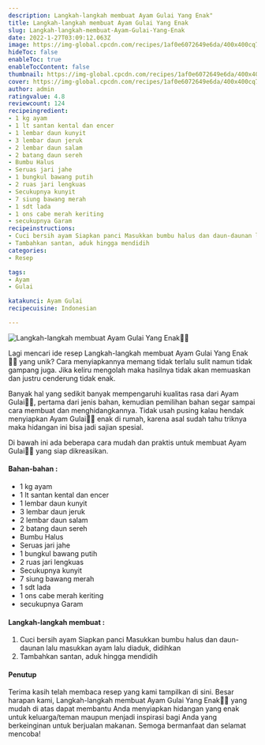 ```yaml
---
description: Langkah-langkah membuat Ayam Gulai Yang Enak"
title: Langkah-langkah membuat Ayam Gulai Yang Enak
slug: Langkah-langkah-membuat-Ayam-Gulai-Yang-Enak
date: 2022-1-27T03:09:12.063Z
image: https://img-global.cpcdn.com/recipes/1af0e6072649e6da/400x400cq70/photo.jpg
hideToc: false
enableToc: true
enableTocContent: false
thumbnail: https://img-global.cpcdn.com/recipes/1af0e6072649e6da/400x400cq70/photo.jpg
cover: https://img-global.cpcdn.com/recipes/1af0e6072649e6da/400x400cq70/photo.jpg
author: admin
ratingvalue: 4.8
reviewcount: 124
recipeingredient:
- 1 kg ayam
- 1 lt santan kental dan encer
- 1 lembar daun kunyit
- 3 lembar daun jeruk
- 2 lembar daun salam
- 2 batang daun sereh
- Bumbu Halus
- Seruas jari jahe
- 1 bungkul bawang putih
- 2 ruas jari lengkuas
- Secukupnya kunyit
- 7 siung bawang merah
- 1 sdt lada
- 1 ons cabe merah keriting
- secukupnya Garam
recipeinstructions:
- Cuci bersih ayam Siapkan panci Masukkan bumbu halus dan daun-daunan lalu masukkan ayam lalu diaduk, didihkan
- Tambahkan santan, aduk hingga mendidih
categories:
- Resep

tags:
- Ayam
- Gulai

katakunci: Ayam Gulai
recipecuisine: Indonesian

---
```


![Langkah-langkah membuat Ayam Gulai Yang Enak👩‍🍳](https://img-global.cpcdn.com/recipes/1af0e6072649e6da/400x400cq70/photo.jpg)

Lagi mencari ide resep Langkah-langkah membuat Ayam Gulai Yang Enak👩‍🍳 yang unik? Cara menyiapkannya memang tidak terlalu sulit namun tidak gampang juga. Jika keliru mengolah maka hasilnya tidak akan memuaskan dan justru cenderung tidak enak.

Banyak hal yang sedikit banyak mempengaruhi kualitas rasa dari Ayam Gulai👩‍🍳, pertama dari jenis bahan, kemudian pemilihan bahan segar sampai cara membuat dan menghidangkannya. Tidak usah pusing kalau hendak menyiapkan Ayam Gulai👩‍🍳 enak di rumah, karena asal sudah tahu triknya maka hidangan ini bisa jadi sajian spesial.

Di bawah ini ada beberapa cara mudah dan praktis untuk membuat Ayam Gulai👩‍🍳 yang siap dikreasikan.

<!--inarticleads1-->

#### Bahan-bahan :

- 1 kg ayam
- 1 lt santan kental dan encer
- 1 lembar daun kunyit
- 3 lembar daun jeruk
- 2 lembar daun salam
- 2 batang daun sereh
- Bumbu Halus
- Seruas jari jahe
- 1 bungkul bawang putih
- 2 ruas jari lengkuas
- Secukupnya kunyit
- 7 siung bawang merah
- 1 sdt lada
- 1 ons cabe merah keriting
- secukupnya Garam

<!--inarticleads2-->

#### Langkah-langkah membuat :

1. Cuci bersih ayam Siapkan panci Masukkan bumbu halus dan daun-daunan lalu masukkan ayam lalu diaduk, didihkan
1. Tambahkan santan, aduk hingga mendidih

#### Penutup

Terima kasih telah membaca resep yang kami tampilkan di sini. Besar harapan kami, Langkah-langkah membuat Ayam Gulai Yang Enak👩‍🍳 yang mudah di atas dapat membantu Anda menyiapkan hidangan yang enak untuk keluarga/teman maupun menjadi inspirasi bagi Anda yang berkeinginan untuk berjualan makanan. Semoga bermanfaat dan selamat mencoba!
